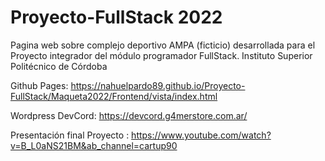
# Proyecto-FullStack 2022
Pagina web sobre complejo deportivo AMPA (ficticio) desarrollada para el Proyecto integrador del módulo programador FullStack. Instituto Superior Politécnico de Córdoba


Github Pages: https://nahuelpardo89.github.io/Proyecto-FullStack/Maqueta2022/Frontend/vista/index.html

Wordpress DevCord: https://devcord.g4merstore.com.ar/

Presentación final Proyecto  : https://www.youtube.com/watch?v=B_L0aNS21BM&ab_channel=cartup90
